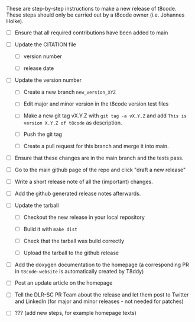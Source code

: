These are step-by-step instructions to make a new release of t8code.
These steps should only be carried out by a t8code owner (i.e. Johannes Holke).

- [ ] Ensure that all required contributions have been added to main

- [ ] Update the CITATION file

  - [ ] version number

  - [ ] release date

- [ ] Update the version number

  - [ ] Create a new branch `new_version_XYZ`

  - [ ] Edit major and minor version in the t8code version test files

  - [ ] Make a new git tag vX.Y.Z with `git tag -a vX.Y.Z` and add `This is version X.Y.Z of t8code` as description. 

  - [ ] Push the git tag

  - [ ] Create a pull request for this branch and merge it into main.

- [ ] Ensure that these changes are in the main branch and the tests pass.

- [ ] Go to the main github page of the repo and click "draft a new release"

- [ ] Write a short release note of all the (important) changes.

- [ ] Add the github generated release notes afterwards.

- [ ] Update the tarball

  - [ ] Checkout the new release in your local repository

  - [ ] Build it with `make dist`

  - [ ] Check that the tarball was build correctly

  - [ ] Upload the tarball to the github release

- [ ] Add the doxygen documentation to the homepage (a corresponding PR in `t8code-website` is automatically created by T8ddy)

- [ ] Post an update article on the homepage

- [ ] Tell the DLR-SC PR Team about the release and let them post to Twitter and LinkedIn (for major and minor releases - not needed for patches) 

- [ ] ??? (add new steps, for example homepage texts)
